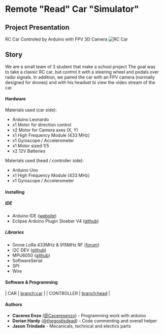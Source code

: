 # Remote "Read" Car "Simulator"

## Project Presentation
RC Car Controled by Arduino with FPV 3D Camera
![RC Car](https://i.imgur.com/fpKpMUs.jpg)

## Story
We are a small team of 3 student that make a school project
The goal was to take a classic RC car, but control it with a steering wheel and pedals over radio signals. In addition, we paired the car with an FPV camera (normally designed for drones) and with his headset to view the video stream of the car.

#### Hardware

Materials used (car side): 
- Arduino Leonardo
- x1 Motor for direction control
- x2 Motor for Camera axes (X, Y)
- x1 High Frequency Module (433 MHz)
- x1 Gyroscope / Accelerometer 
- x1 Motor sized 1/5
- x2 12V Batteries 

Materials used (head / controller side):
- Arduino Uno
- x1 High Frequency Module (433 MHz)
- x1 Gyroscope / Accelerometer 

#### Installing

##### IDE

- Arduino IDE ([website](https://www.arduino.cc/en/main/software))
- Eclipse Arduino Plugin Sloeber V4 ([github](https://github.com/Sloeber/arduino-eclipse-plugin))

##### Libraries

- Grove LoRa 433MHz & 915MHz RF ([forum](http://wiki.seeedstudio.com/Grove_LoRa_Radio/#download-library))
- I2C DEV ([github](https://github.com/jrowberg/i2cdevlib))
- MPU6050 ([github](https://github.com/jarzebski/Arduino-MPU6050))
- SoftwareSerial
- SPI
- Wire

#### Software & Programming

| CAR | [branch:car](./tree/car) |
| CONTROLLER | [branch:head](./tree/head) |

#### Authors

- **Caceres Enzo** ([@Caceresenzo](https://github.com/Caceresenzo/)) - Programming work with arduino
- **Dorian Hardy** ([@thegostisdead](https://github.com/thegostisdead/)) - Code commenting and overall helper
- **Jason Trindade** - Mecanicals, technical and electics parts